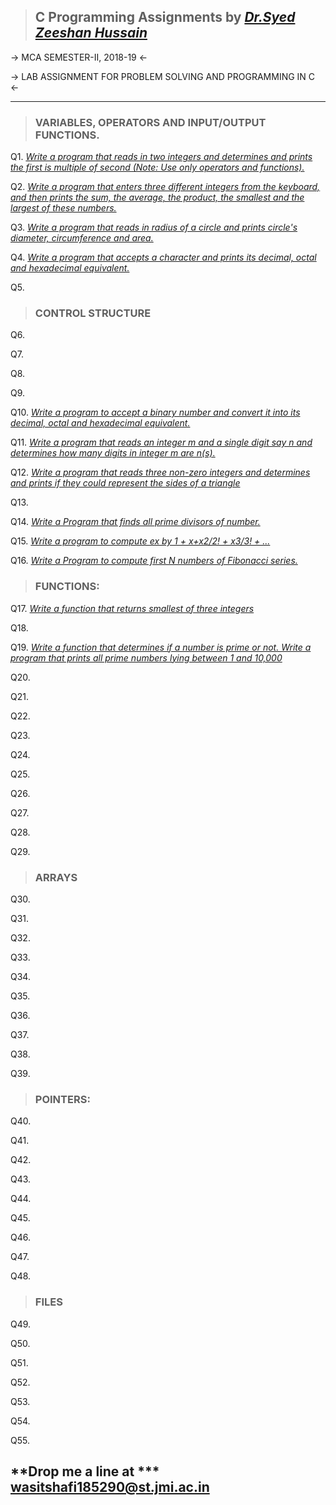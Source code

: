 > ## **C Programming Assignments by _[Dr.Syed Zeeshan Hussain](https://www.jmi.ac.in/computerscience/faculty-members/Dr_Syed_Zeeshan_Hussain-2203 "See Profile")_**

-> MCA SEMESTER-II, 2018-19 <-
<br/>

-> LAB ASSIGNMENT FOR PROBLEM SOLVING AND PROGRAMMING IN C <-

***

> ### VARIABLES, OPERATORS AND INPUT/OUTPUT FUNCTIONS.

Q1.   _[Write a program that reads in two integers and determines and prints the first is multiple of second (Note: Use only 
    operators and functions).](Assignments/jmi_p1.c "View Code")_

Q2.   _[Write a program that enters three different integers from the keyboard, and then prints the sum, the average, the 
    product, the smallest and the largest of these numbers.](Assignments/jmi_p2.c "View Code")_
    
Q3.   _[Write a program that reads in radius of a circle and prints circle's diameter, circumference and area.
](Assignments/jmi_p3.c  "View Code")_

Q4.   _[Write a program that accepts a character and prints its decimal, octal and hexadecimal equivalent.](Assignments/jmi_p4.c "View Code")_

Q5.   _[](Assignments/jmi_p5.c "View Code")_

> ### CONTROL STRUCTURE

Q6.   _[](Assignments/jmi_p6.c "View Code")_

Q7.   _[](Assignments/jmi_p7.c "View Code")_

Q8.   _[](Assignments/jmi_p8.c "View Code")_

Q9.   _[](Assignments/jmi_p9.c "View Code")_

Q10.   _[Write a program to accept a binary number and convert it into its decimal, octal and hexadecimal equivalent.](Assignments/jmi_p10.c "View Code")_

Q11.   _[Write a program that reads an integer m and a single digit say n and determines how many digits in integer m are n(s). ](Assignments/jmi_11.c "View Code")_

Q12.   _[Write a program that reads three non-zero integers and determines and prints if they could represent the sides of a 
    triangle](Assignments/jmi_p12.c "View Code")_

Q13.   _[](Assignments/jmi_p13.c "View Code")_

Q14.   _[Write a Program that finds all prime divisors of number.](Assignments/jmi_p14.c "View Code")_

Q15.   _[Write a program to compute ex by 1 + x+x2/2! + x3/3! + ...](Assignments/jmi_p15.c "View Code")_

Q16.   _[Write a Program to compute first N numbers of Fibonacci series.](Assignments/jmi_p16.c "View Code")_

> ### FUNCTIONS:

Q17.   _[Write a function that returns smallest of three integers](Assignments/jmi_p17.c "View Code")_

Q18.   _[](Assignments/jmi_p18.c "View Code")_

Q19.   _[Write a function that determines if a number is prime or not. Write a program that prints all prime numbers lying 
    between 1 and 10,000](Assignments/jmi_p19.c "View Code")_

Q20.   _[](Assignments/jmi_p20.c "View Code")_


Q21.   _[](Assignments/jmi_p21.c "View Code")_

Q22.   _[](Assignments/jmi_p22.c "View Code")_

Q23.   _[](Assignments/jmi_p23.c "View Code")_

Q24.   _[](Assignments/jmi_p24.c "View Code")_

Q25.   _[](Assignments/jmi_p25.c "View Code")_

Q26.   _[](Assignments/jmi_p26.c "View Code")_

Q27.   _[](Assignments/jmi_p27.c "View Code")_

Q28.   _[](Assignments/jmi_p28.c "View Code")_

Q29.   _[](Assignments/jmi_p29.c "View Code")_

> ### ARRAYS

Q30.   _[](Assignments/jmi_p30.c "View Code")_

Q31.   _[](Assignments/jmi_p31.c "View Code")_

Q32.   _[](Assignments/jmi_p32.c "View Code")_

Q33.   _[](Assignments/jmi_p33.c "View Code")_

Q34.   _[](Assignments/jmi_p34.c "View Code")_

Q35.   _[](Assignments/jmi_p35.c "View Code")_

Q36.   _[](Assignments/jmi_p36.c "View Code")_

Q37.   _[](Assignments/jmi_p37.c "View Code")_

Q38.   _[](Assignments/jmi_p38.c "View Code")_

Q39.   _[](Assignments/jmi_p39.c "View Code")_


> ### POINTERS:
Q40.   _[](Assignments/jmi_p40.c "View Code")_

Q41.   _[](Assignments/jmi_p41.c "View Code")_

Q42.   _[](Assignments/jmi_p42.c "View Code")_

Q43.   _[](Assignments/jmi_p43.c "View Code")_

Q44.   _[](Assignments/jmi_p44.c "View Code")_

Q45.   _[](Assignments/jmi_p45.c "View Code")_

Q46.   _[](Assignments/jmi_p46.c "View Code")_

Q47.   _[](Assignments/jmi_p47.c "View Code")_

Q48.   _[](Assignments/jmi_p48.c "View Code")_

> ### FILES
Q49.   _[](Assignments/jmi_p49.c "View Code")_

Q50.   _[](Assignments/jmi_50.c "View Code")_

Q51.   _[](Assignments/jmi_p51.c "View Code")_

Q52.   _[](Assignments/jmi_p52.c "View Code")_

Q53.   _[](Assignments/jmi_p53.c "View Code")_

Q54.   _[](Assignments/jmi_p54.c "View Code")_

Q55.   _[](Assignments/jmi_p55.c "View Code")_


## **Drop me a line at *** <wasitshafi185290@st.jmi.ac.in>
<!-- Template 
Q3.   _[](Assignments/jmi_p3.c "View Code")_

-->
